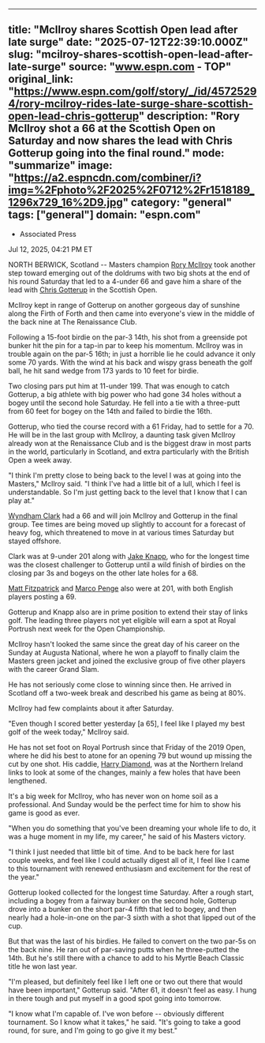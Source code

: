---
   title: "McIlroy shares Scottish Open lead after late surge"
   date: "2025-07-12T22:39:10.000Z"
   slug: "mcilroy-shares-scottish-open-lead-after-late-surge"
   source: "www.espn.com - TOP"
   original_link: "https://www.espn.com/golf/story/_/id/45725294/rory-mcilroy-rides-late-surge-share-scottish-open-lead-chris-gotterup"
   description: "Rory McIlroy shot a 66 at the Scottish Open on Saturday and now shares the lead with Chris Gotterup going into the final round."
   mode: "summarize"
   image: "https://a2.espncdn.com/combiner/i?img=%2Fphoto%2F2025%2F0712%2Fr1518189_1296x729_16%2D9.jpg"
   category: "general"
   tags: ["general"]
   domain: "espn.com"
  ---
  <div id="readability-page-1" class="page"><div><div><ul><li><p>Associated Press</p></li></ul><p><span>Jul 12, 2025, 04:21 PM ET</span></p></div><p>NORTH BERWICK, Scotland -- Masters champion <a data-player-guid="65575c5e-0ef2-9f58-6495-42da8638a332" href="http://www.espn.com/golf/player/_/id/3470/rory-mcilroy">Rory McIlroy</a> took another step toward emerging out of the doldrums with two big shots at the end of his round Saturday that led to a 4-under 66 and gave him a share of the lead with <a data-player-guid="5298f3ab-57a0-3df2-b4c6-4b659bf19334" href="https://www.espn.com/golf/player/_/id/469075/chris-gotterup">Chris Gotterup</a> in the Scottish Open.</p><p>McIlroy kept in range of Gotterup on another gorgeous day of sunshine along the Firth of Forth and then came into everyone's view in the middle of the back nine at The Renaissance Club.</p><p>Following a 15-foot birdie on the par-3 14th, his shot from a greenside pot bunker hit the pin for a tap-in par to keep his momentum. McIlroy was in trouble again on the par-5 16th; in just a horrible lie he could advance it only some 70 yards. With the wind at his back and wispy grass beneath the golf ball, he hit sand wedge from 173 yards to 10 feet for birdie.</p><p>Two closing pars put him at 11-under 199. That was enough to catch Gotterup, a big athlete with big power who had gone 34 holes without a bogey until the second hole Saturday. He fell into a tie with a three-putt from 60 feet for bogey on the 14th and failed to birdie the 16th.</p><p>Gotterup, who tied the course record with a 61 Friday, had to settle for a 70. He will be in the last group with McIlroy, a daunting task given McIlroy already won at the Renaissance Club and is the biggest draw in most parts in the world, particularly in Scotland, and extra particularly with the British Open a week away.</p><p>"I think I'm pretty close to being back to the level I was at going into the Masters," McIlroy said. "I think I've had a little bit of a lull, which I feel is understandable. So I'm just getting back to the level that I know that I can play at."</p><p><a data-player-guid="44d75406-fd2f-49e2-ff9a-e3be72e82cf2" href="https://www.espn.com/golf/player/_/id/11119/wyndham-clark">Wyndham Clark</a> had a 66 and will join McIlroy and Gotterup in the final group. Tee times are being moved up slightly to account for a forecast of heavy fog, which threatened to move in at various times Saturday but stayed offshore.</p><p>Clark was at 9-under 201 along with <a data-player-guid="120bf260-3d92-f988-84e6-1d0f49593d79" href="https://www.espn.com/golf/player/_/id/9843/jake-knapp">Jake Knapp</a>, who for the longest time was the closest challenger to Gotterup until a wild finish of birdies on the closing par 3s and bogeys on the other late holes for a 68.</p><p><a data-player-guid="a11204a7-ef27-3f00-a28e-358ee5984e77" href="https://www.espn.com/golf/player/_/id/9037/matt-fitzpatrick">Matt Fitzpatrick</a> and <a data-player-guid="53aa6b41-50b2-c14a-34f5-b3c3e347e47f" href="https://www.espn.com/golf/player/_/id/458554/marco-penge">Marco Penge</a> also were at 201, with both English players posting a 69.</p><p>Gotterup and Knapp also are in prime position to extend their stay of links golf. The leading three players not yet eligible will earn a spot at Royal Portrush next week for the Open Championship.</p><p>McIlroy hasn't looked the same since the great day of his career on the Sunday at Augusta National, where he won a playoff to finally claim the Masters green jacket and joined the exclusive group of five other players with the career Grand Slam.</p><p>He has not seriously come close to winning since then. He arrived in Scotland off a two-week break and described his game as being at 80%.</p><p>McIlroy had few complaints about it after Saturday.</p><p>"Even though I scored better yesterday [a 65], I feel like I played my best golf of the week today," McIlroy said.</p><p>He has not set foot on Royal Portrush since that Friday of the 2019 Open, where he did his best to atone for an opening 79 but wound up missing the cut by one shot. His caddie, <a data-player-guid="e58b16bb-e5cb-32a9-597d-d6dfad746522" href="https://www.espn.com/golf/player/_/id/6826/harry-diamond">Harry Diamond</a>, was at the Northern Ireland links to look at some of the changes, mainly a few holes that have been lengthened.</p><p>It's a big week for McIlroy, who has never won on home soil as a professional. And Sunday would be the perfect time for him to show his game is good as ever.</p><p>"When you do something that you've been dreaming your whole life to do, it was a huge moment in my life, my career," he said of his Masters victory.</p><p>"I think I just needed that little bit of time. And to be back here for last couple weeks, and feel like I could actually digest all of it, I feel like I came to this tournament with renewed enthusiasm and excitement for the rest of the year."</p><p>Gotterup looked collected for the longest time Saturday. After a rough start, including a bogey from a fairway bunker on the second hole, Gotterup drove into a bunker on the short par-4 fifth that led to bogey, and then nearly had a hole-in-one on the par-3 sixth with a shot that lipped out of the cup.</p><p>But that was the last of his birdies. He failed to convert on the two par-5s on the back nine. He ran out of par-saving putts when he three-putted the 14th. But he's still there with a chance to add to his Myrtle Beach Classic title he won last year.</p><p>"I'm pleased, but definitely feel like I left one or two out there that would have been important," Gotterup said. "After 61, it doesn't feel as easy. I hung in there tough and put myself in a good spot going into tomorrow.</p><p>"I know what I'm capable of. I've won before -- obviously different tournament. So I know what it takes," he said. "It's going to take a good round, for sure, and I'm going to go give it my best."</p>
</div></div>